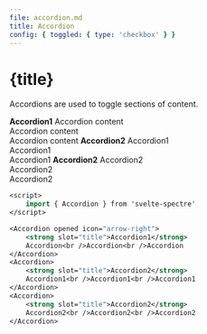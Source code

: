 ```yaml
---
file: accordion.md
title: Accordion
config: { toggled: { type: 'checkbox' } }
---
```


<script>
    import {Accordion, Col, Grid, Hero} from '$lib'
    import Knobs from '../_knobs.svelte'

    let state = { toggled: true }
</script>

<Hero size="xs">

# {title}

Accordions are used to toggle sections of content.

<p>
    <Accordion opened bind:toggled={state.toggled} icon="arrow-right">
        <strong slot="title">Accordion1</strong>
        Accordion content<br />Accordion content<br />Accordion content
    </Accordion>
    <Accordion bind:toggled={state.toggled} icon="arrow-right">
        <strong slot="title">Accordion2</strong>
        Accordion1<br />Accordion1<br />Accordion1
    </Accordion>
    <Accordion bind:toggled={state.toggled} icon="arrow-right">
        <strong slot="title">Accordion2</strong>
        Accordion2<br />Accordion2<br />Accordion2
    </Accordion>
</p>

<p>
    <Knobs bind:state={state} {config}/>
</p>

```sv
<script>
    import { Accordion } from 'svelte-spectre'
</script>

<Accordion opened icon="arrow-right">
    <strong slot="title">Accordion1</strong>
    Accordion<br />Accordion<br />Accordion
</Accordion>
<Accordion>
    <strong slot="title">Accordion2</strong>
    Accordion1<br />Accordion1<br />Accordion1
</Accordion>
<Accordion>
    <strong slot="title">Accordion2</strong>
    Accordion2<br />Accordion2<br />Accordion2
</Accordion>
```

</Hero>

